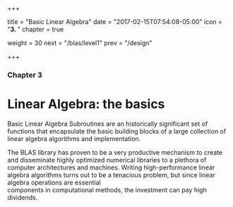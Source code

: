 +++

title = "Basic Linear Algebra"
date = "2017-02-15T07:54:08-05:00"
icon = "<b>3. </b>"
chapter = true

weight = 30
next = "/blas/level1"
prev = "/design"

+++

### Chapter 3

# Linear Algebra: the basics

Basic Linear Algebra Subroutines are an historically significant set of
functions that encapsulate the basic building blocks of a large collection
of linear algebra algorithms and implementation.

The BLAS library has proven to be a very productive mechanism to create and disseminate highly optimized
numerical libraries to a plethora of computer architectures and machines. Writing high-performance linear
algebra algorithms turns out to be a tenacious problem, but since linear algebra operations are essential  
components in computational methods, the investment can pay high dividends. 

